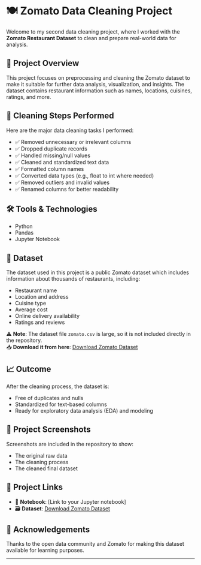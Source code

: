 # 🍽️ Zomato Data Cleaning Project

Welcome to my second data cleaning project, where I worked with the **Zomato Restaurant Dataset** to clean and prepare real-world data for analysis.

## 📌 Project Overview

This project focuses on preprocessing and cleaning the Zomato dataset to make it suitable for further data analysis, visualization, and insights. The dataset contains restaurant information such as names, locations, cuisines, ratings, and more.

## 🧹 Cleaning Steps Performed

Here are the major data cleaning tasks I performed:

- ✅ Removed unnecessary or irrelevant columns  
- ✅ Dropped duplicate records  
- ✅ Handled missing/null values  
- ✅ Cleaned and standardized text data  
- ✅ Formatted column names  
- ✅ Converted data types (e.g., float to int where needed)  
- ✅ Removed outliers and invalid values  
- ✅ Renamed columns for better readability  

## 🛠️ Tools & Technologies

- Python  
- Pandas  
- Jupyter Notebook  

## 📁 Dataset

The dataset used in this project is a public Zomato dataset which includes information about thousands of restaurants, including:
- Restaurant name  
- Location and address  
- Cuisine type  
- Average cost  
- Online delivery availability  
- Ratings and reviews  

⚠️ **Note**: The dataset file `zomato.csv` is large, so it is not included directly in the repository.  
📥 **Download it from here**: [Download Zomato Dataset](https://www.kaggle.com/datasets/rishikeshkonapure/zomato)

## 📈 Outcome

After the cleaning process, the dataset is:
- Free of duplicates and nulls  
- Standardized for text-based columns  
- Ready for exploratory data analysis (EDA) and modeling  

## 📸 Project Screenshots

Screenshots are included in the repository to show:
- The original raw data  
- The cleaning process  
- The cleaned final dataset  

## 🔗 Project Links

- 📄 **Notebook**: [Link to your Jupyter notebook]  
- 🗃️ **Dataset**: [Download Zomato Dataset](https://www.kaggle.com/datasets/rishikeshkonapure/zomato)

## 🙌 Acknowledgements

Thanks to the open data community and Zomato for making this dataset available for learning purposes.

---

